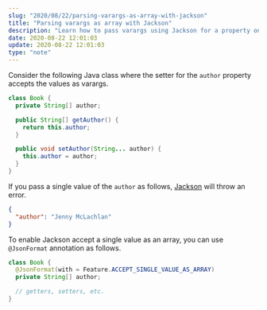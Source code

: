 ```yaml
---
slug: "2020/08/22/parsing-varargs-as-array-with-jackson"
title: "Parsing varargs as array with Jackson"
description: "Learn how to pass varargs using Jackson for a property on a Java class."
date: 2020-08-22 12:01:03
update: 2020-08-22 12:01:03
type: "note"
---
```


Consider the following Java class where the setter for the `author` property accepts the values as varargs.

```java
class Book {
  private String[] author;

  public String[] getAuthor() {
    return this.author;
  }

  public void setAuthor(String... author) {
    this.author = author;
  }
}
```

If you pass a single value of the `author` as follows, [Jackson](https://github.com/FasterXML/jackson-databind) will throw an error. 

```json
{
  "author": "Jenny McLachlan"
}
```

To enable Jackson accept a single value as an array, you can use `@JsonFormat` annotation as follows.

```java
class Book {
  @JsonFormat(with = Feature.ACCEPT_SINGLE_VALUE_AS_ARRAY)
  private String[] author;

  // getters, setters, etc.
}
```
